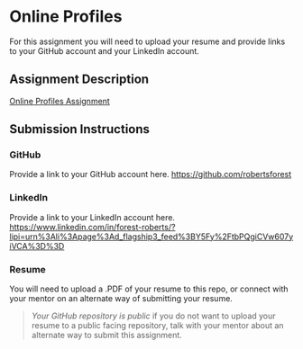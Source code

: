 # Online Profiles
For this assignment you will need to upload your resume and provide links to your GitHub account and your LinkedIn account.

## Assignment Description
[Online Profiles Assignment](https://education.launchcode.org/liftoff/modules/assignments/online-profiles)

## Submission Instructions
 
### GitHub
Provide a link to your GitHub account here.
 https://github.com/robertsforest
### LinkedIn
Provide a link to your LinkedIn account here.
https://www.linkedin.com/in/forest-roberts/?lipi=urn%3Ali%3Apage%3Ad_flagship3_feed%3BY5Fy%2FtbPQgiCVw607yiVCA%3D%3D
### Resume
You will need to upload a .PDF of your resume to this repo, or connect with your mentor on an alternate way of submitting your resume.

> *Your GitHub repository is public* if you do not want to upload your resume to a public facing repository, talk with your mentor about an alternate way to submit this assignment.
